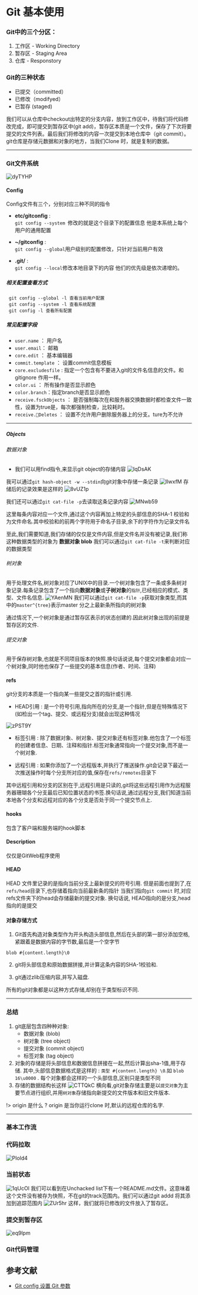 # Git 基本使用


### Git中的三个分区：
1. 工作区 - Working Directory
2. 暂存区 - Staging Area
3. 仓库 - Responstory

### Git的三种状态
- 已提交（committed）
- 已修改（modifyed） 
- 已暂存 (staged) 

我们可以从仓库中checkout出特定的分支内容，放到工作区中，待我们将代码修改完成，即可提交到暂存区中(git add)，暂存区本质是一个文件，保存了下次将要提交的文件列表。最后我们将修改的内容一次提交到本地仓库中（git commit）。git仓库是存储元数据和对象的地方，当我们Clone 时，就是复制的数据。

----

### Git文件系统

![dyTYHP](https://deeerpictures.oss-cn-beijing.aliyuncs.com/uPic/dyTYHP.png)

#### Config
Config文件有三个，分别对应三种不同的指令
- **etc/gitconfig**  :  
    `git config --system `修改的就是这个目录下的配置信息
    他是本系统上每个用户的通用配置

- **~/gitconfig**  :  
    `git config --global`用户级别的配置修改，只针对当前用户有效

- **.git/**  :  
    `git config --local`修改本地目录下的内容
他们的优先级是依次递增的。

##### 相关配置查看方式
``` 
 git config --global -l 查看当前用户配置
 git config --system -l 查看系统配置
 git config -l 查看所有配置
 ```

##### 常见配置字段
- `user.name` ： 用户名
- `user.email`： 邮箱
- `core.edit` ： 基本编辑器
- `commit.template` ： 设置commit信息模板
- `core.excludesfile` : 指定一个包含有不要进入git的文件名信息的文件。和gitignore 作用一样。
- `color.ui` ： 所有操作是否显示颜色
- `color.branch`：指定branch是否显示颜色
- `receive.fsckObjects` ： 是否强制每次在和服务器交换数据时都检查文件一致性，设置为true是，每次都强制检查，比较耗时。
- `receive.Deletes` ： 设置不允许用户删除服务器上的分支。ture为不允许


---

##### Objects
###### 数据对象

- 我们可以用find指令,来显示git object的存储内容
![IqDsAK](https://deeerpictures.oss-cn-beijing.aliyuncs.com/uPic/IqDsAK.jpg)

我可以通过`git hash-object -w --stdin`向git对象中存储一条记录
![lIwxfM](https://deeerpictures.oss-cn-beijing.aliyuncs.com/uPic/lIwxfM.jpg)
存储后的记录效果是这样的
![8vUZ1p](https://deeerpictures.oss-cn-beijing.aliyuncs.com/uPic/8vUZ1p.jpg)

我们还可以通过`git cat-file -p`去读取这条记录内容
![MNwb59](https://deeerpictures.oss-cn-beijing.aliyuncs.com/uPic/MNwb59.jpg)

这里每条内容对应一个文件,通过这个内容再加上特定的头部信息的SHA-1 校验和为文件命名.其中校验和的前两个字符用于命名子目录,余下的字符作为记录文件名

至此,我们需要知道,我们存储的仅仅是文件内容,但是文件名并没有被记录,我们称这种数据类型的对象为 **数据对象 blob**
我们可以通过`git cat-file -t`来判断对应的数据类型

###### 树对象
用于处理文件名,树对象对应了UNIX中的目录.一个树对象包含了一条或多条树对象记录.每条记录包含了一个指向**数据对象**或**子树对象**的`指针`,已经相应的模式、类型、文件名信息.
![YAenMN](https://deeerpictures.oss-cn-beijing.aliyuncs.com/uPic/YAenMN.jpg)
我们可以通过`git cat-file -p`获取对象类型,而其中的`master^{tree}`表示master 分之上最新条所指向的树对象

通过情况下,一个树对象是通过暂存区表示的状态创建的.因此树对象出现的前提是暂存区的文件.

###### 提交对象
用于保存树对象,也就是不同项目版本的快照.换句话说说,每个提交对象都会对应一个树对象,同时他也保存了一些提交的基本信息(作者、时间、注释)




#### refs
git分支的本质是一个指向某一些提交之首的指针或引用.
 - HEAD引用 :  是一个符号引用,指向所在的分支,是一个指针,但是在特殊情况下(如检出一个tag、提交、或远程分支)就会出现这种情况

![zPST9Y](https://deeerpictures.oss-cn-beijing.aliyuncs.com/uPic/zPST9Y.jpg)

- 标签引用 : 除了数据对象、树对象、提交对象还有标签对象.他包含了一个标签的创建者信息、日期、注释和指针.标签对象通常指向一个提交对象,而不是一个树对象.

- 远程引用 : 如果你添加了一个远程版本,并执行了推送操作.git会记录下最近一次推送操作时每个分支所对应的值,保存在`refs/remotes`目录下

其中远程引用和分支的区别在于,远程引用是只读的,git将这些远程引用作为远程服务器珊瑚各个分支最后已知位置状态的书签.换句话说,通过远程分支,我们知道当前本地各个分支和远程对应的各个分支是否处于同一个提交节点上.


####  hooks
包含了客户端和服务端的hook脚本

#### Description
仅仅是GitWeb程序使用

#### HEAD
HEAD 文件里记录的是指向当前分支上最新提交的符号引用.
但是前面也提到了,在`refs/head`目录下,也存储着指向当前最新条的指针
当我们指向`git commit` 时,对应refs文件夹下的head会存储最新的提交对象. 换句话说, HEAD指向的是分支,head指向的是提交


#### 对象存储方式
1. Git首先构造对象类型作为开头构造头部信息,然后在头部的第一部分添加空格,紧跟着是数据内容的字节数,最后是一个空字节

```blob #{content.length}\0```

 2. git将头部信息和原始数据拼接,并计算这条内容的SHA-1校验和.

 3. git通过zlib压缩内容,并写入磁盘.


所有的git对象都是以这种方式存储,却别在于类型标识不同.


---

### 总结
1. git底层包含四种种对象: 
    - 数据对象 (blob)
    - 树对象 (tree object)
    - 提交对象 (commit object)
    - 标签对象 (tag object) 
2. 对象的存储是将头部信息和数据信息拼接在一起,然后计算出sha-1值,用于存储.
其中,头部信息数据格式是这样的 : `类型 #{content.length} \0`.如 `blob 16\u0000` . 每个对象都会这样的一个头部信息,区别只是类型不同
3. 存储的数据结构长这样
![CTTQkC](https://deeerpictures.oss-cn-beijing.aliyuncs.com/uPic/CTTQkC.png)
横向看,git对象存储主要是以`提交对象`为主要节点进行组织,并用`树对象`存储指向新提交的文件版本和旧文件版本.


!> origin 是什么 ?
   origin 是当你运行clone 时,默认的远程仓库的名字.

---

### 基本工作流

### 代码拉取
![PIold4](https://deeerpictures.oss-cn-beijing.aliyuncs.com/uPic/PIold4.jpg)


###  当前状态
![1qUcOl](https://deeerpictures.oss-cn-beijing.aliyuncs.com/uPic/1qUcOl.jpg)
我们可以看到在Unchacked list下有一个README.md文件。这意味着这个文件没有被存为快照，不在git的track范围内。我们可以通过git addd 将其添加到追踪范围内
![ZUr5hr](https://deeerpictures.oss-cn-beijing.aliyuncs.com/uPic/ZUr5hr.jpg)
这样，我们就将已修改的文件放入了暂存区。



### 提交到暂存区
![eq9lpm](https://deeerpictures.oss-cn-beijing.aliyuncs.com/uPic/eq9lpm.jpg)


### Git代码管理


## 参考文献
- [Git config 设置 Git 参数](https://wolfsonliu.github.io/archive/2018/git-config-she-zhi-git-can-shu.html)